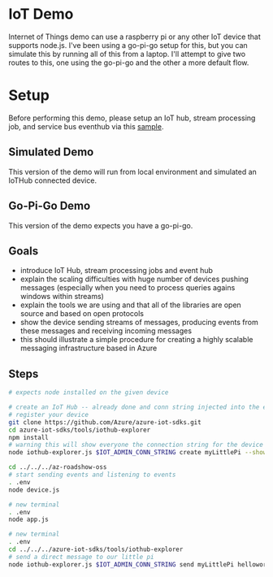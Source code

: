 # IoT Demo
Internet of Things demo can use a raspberry pi or any other IoT device that supports node.js. I've been using a go-pi-go
setup for this, but you can simulate this by running all of this from a laptop. I'll attempt to give two routes to this,
one using the go-pi-go and the other a more default flow.

# Setup
Before performing this demo, please setup an IoT hub, stream processing job, and service bus eventhub via this [sample](https://github.com/Azure-Samples/iot-hub-c-mbed-temperature-anomaly). 

## Simulated Demo
This version of the demo will run from local environment and simulated an IoTHub connected device.

## Go-Pi-Go Demo
This version of the demo expects you have a go-pi-go.

## Goals
- introduce IoT Hub, stream processing jobs and event hub
- explain the scaling difficulties with huge number of devices pushing messages (especially when you need to process queries agains windows within streams)
- explain the tools we are using and that all of the libraries are open source and based on open protocols
- show the device sending streams of messages, producing events from these messages and receiving incoming messages
- this should illustrate a simple procedure for creating a highly scalable messaging infrastructure based in Azure

## Steps

```bash
# expects node installed on the given device

# create an IoT Hub -- already done and conn string injected into the environment (. .env)
# register your device
git clone https://github.com/Azure/azure-iot-sdks.git
cd azure-iot-sdks/tools/iothub-explorer
npm install
# warning this will show everyone the connection string for the device
node iothub-explorer.js $IOT_ADMIN_CONN_STRING create myLittlePi --show="connection-string"

cd ../../../az-roadshow-oss
# start sending events and listening to events
. .env
node device.js

# new terminal
. .env
node app.js

# new terminal
. .env
cd ../../../azure-iot-sdks/tools/iothub-explorer
# send a direct message to our little pi
node iothub-explorer.js $IOT_ADMIN_CONN_STRING send myLittlePi helloworld


```
